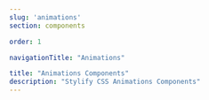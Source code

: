 ```yaml
---
slug: 'animations'
section: components

order: 1

navigationTitle: "Animations"

title: "Animations Components"
description: "Stylify CSS Animations Components"
---
```


<interactive-preview class="margin-bottom:48px"
title="Animation"
html-snippet="components/animations"></interactive-preview>
